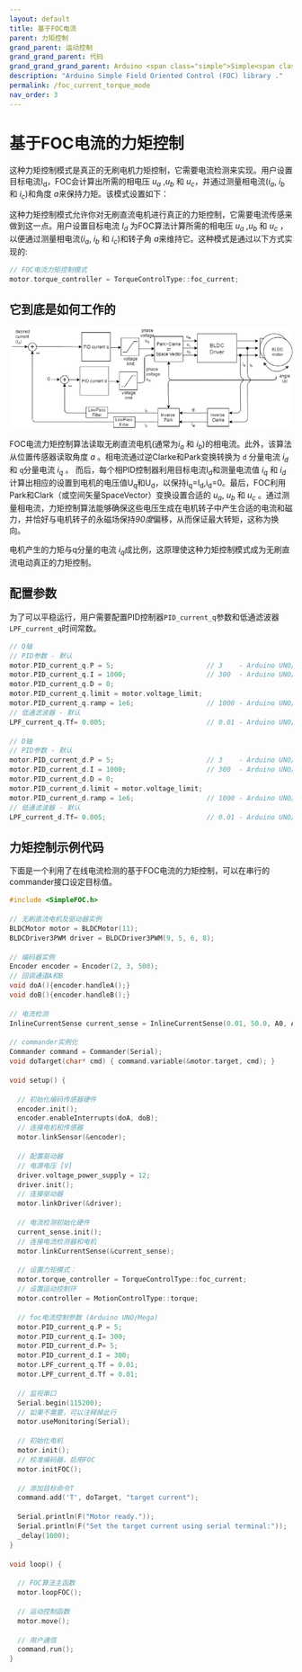 ```yaml
---
layout: default
title: 基于FOC电流
parent: 力矩控制
grand_parent: 运动控制
grand_grand_parent: 代码
grand_grand_grand_parent: Arduino <span class="simple">Simple<span class="foc">FOC</span>library</span>
description: "Arduino Simple Field Oriented Control (FOC) library ."
permalink: /foc_current_torque_mode
nav_order: 3 
---
```


# 基于FOC电流的力矩控制
这种力矩控制模式是真正的无刷电机力矩控制，它需要电流检测来实现。用户设置目标电流I<sub>d</sub>，FOC会计算出所需的相电压 <i>u<sub>a</sub></i> ,<i>u<sub>b</sub></i> 和 <i>u<sub>c</sub></i>，并通过测量相电流(<i>i<sub>a</sub></i>, <i>i<sub>b</sub></i> 和 <i>i<sub>c</sub></i>)和角度 <i>a</i>来保持力矩。该模式设置如下：

这种力矩控制模式允许你对无刷直流电机进行真正的力矩控制，它需要电流传感来做到这一点。用户设置目标电流 <i>I<sub>d</sub></i> 为FOC算法计算所需的相电压 <i>u<sub>a</sub></i> ,<i>u<sub>b</sub></i> 和 <i>u<sub>c</sub></i> ，以便通过测量相电流(<i>i<sub>a</sub></i>, <i>i<sub>b</sub></i> 和 <i>i<sub>c</sub></i>)和转子角 <i>a</i>来维持它。这种模式是通过以下方式实现的:

```cpp
// FOC电流力矩控制模式
motor.torque_controller = TorqueControlType::foc_current;
```

## 它到底是如何工作的
 <a name="foc_image"></a><img src="extras/Images/foc_current_mode.png">

FOC电流力矩控制算法读取无刷直流电机(通常为<i>i<sub>a</sub></i> 和 <i>i<sub>b</sub></i>)的相电流。此外，该算法从位置传感器读取角度 <i>a</i> 。相电流通过逆Clarke和Park变换转换为 `d` 分量电流 <i>i<sub>d</sub></i> 和 `q`分量电流 <i>i<sub>q</sub></i> 。 而后，每个相PID控制器利用目标电流I<sub>d</sub>和测量电流值 <i>i<sub>q</sub></i> 和 <i>i<sub>d</sub></i>计算出相应的设置到电机的电压值U<sub>q</sub>和U<sub>d</sub>，以保持i<sub>q</sub>=I<sub>d</sub>,i<sub>d</sub>=0。最后，FOC利用Park和Clark（或空间矢量SpaceVector）变换设置合适的 <i>u<sub>a</sub></i>, <i>u<sub>b</sub></i> 和 <i>u<sub>c</sub></i> 。通过测量相电流，力矩控制算法能够确保这些电压生成在电机转子中产生合适的电流和磁力，并恰好与电机转子的永磁场保持<i>90度</i>偏移，从而保证最大转矩，这称为换向。

电机产生的力矩与q分量的电流 <i>i<sub>q</sub></i>成比例，这原理使这种力矩控制模式成为无刷直流电动真正的力矩控制。

## 配置参数
为了可以平稳运行，用户需要配置PID控制器`PID_current_q`参数和低通滤波器`LPF_current_q`时间常数。

```cpp
// Q轴
// PID参数 - 默认
motor.PID_current_q.P = 5;                       // 3    - Arduino UNO/MEGA
motor.PID_current_q.I = 1000;                    // 300  - Arduino UNO/MEGA
motor.PID_current_q.D = 0;
motor.PID_current_q.limit = motor.voltage_limit; 
motor.PID_current_q.ramp = 1e6;                  // 1000 - Arduino UNO/MEGA
// 低通滤波器 - 默认 
LPF_current_q.Tf= 0.005;                         // 0.01 - Arduino UNO/MEGA

// D轴
// PID参数 - 默认
motor.PID_current_d.P = 5;                       // 3    - Arduino UNO/MEGA
motor.PID_current_d.I = 1000;                    // 300  - Arduino UNO/MEGA
motor.PID_current_d.D = 0;
motor.PID_current_d.limit = motor.voltage_limit; 
motor.PID_current_d.ramp = 1e6;                  // 1000 - Arduino UNO/MEGA
// 低通滤波器 - 默认
LPF_current_d.Tf= 0.005;                         // 0.01 - Arduino UNO/MEGA
```


## 力矩控制示例代码

下面是一个利用了在线电流检测的基于FOC电流的力矩控制，可以在串行的commander接口设定目标值。

```cpp
#include <SimpleFOC.h>

// 无刷直流电机及驱动器实例
BLDCMotor motor = BLDCMotor(11);
BLDCDriver3PWM driver = BLDCDriver3PWM(9, 5, 6, 8);

// 编码器实例
Encoder encoder = Encoder(2, 3, 500);
// 回调通道A和B
void doA(){encoder.handleA();}
void doB(){encoder.handleB();}

// 电流检测
InlineCurrentSense current_sense = InlineCurrentSense(0.01, 50.0, A0, A2);

// commander实例化
Commander command = Commander(Serial);
void doTarget(char* cmd) { command.variable(&motor.target, cmd); }

void setup() { 
  
  // 初始化编码传感器硬件
  encoder.init();
  encoder.enableInterrupts(doA, doB); 
  // 连接电机和传感器
  motor.linkSensor(&encoder);

  // 配置驱动器
  // 电源电压 [V]
  driver.voltage_power_supply = 12;
  driver.init();
  // 连接驱动器
  motor.linkDriver(&driver);

  // 电流检测初始化硬件
  current_sense.init();
  // 连接电流检测器和电机
  motor.linkCurrentSense(&current_sense);

  // 设置力矩模式：
  motor.torque_controller = TorqueControlType::foc_current; 
  // 设置运动控制环
  motor.controller = MotionControlType::torque;

  // foc电流控制参数 (Arduino UNO/Mega)
  motor.PID_current_q.P = 5;
  motor.PID_current_q.I= 300;
  motor.PID_current_d.P= 5;
  motor.PID_current_d.I = 300;
  motor.LPF_current_q.Tf = 0.01; 
  motor.LPF_current_d.Tf = 0.01; 

  // 监视串口
  Serial.begin(115200);
  // 如果不需要，可以注释掉此行
  motor.useMonitoring(Serial);

  // 初始化电机
  motor.init();
  // 校准编码器，启用FOC
  motor.initFOC();

  // 添加目标命令T
  command.add('T', doTarget, "target current");

  Serial.println(F("Motor ready."));
  Serial.println(F("Set the target current using serial terminal:"));
  _delay(1000);
}

void loop() {

  // FOC算法主函数
  motor.loopFOC();

  // 运动控制函数
  motor.move();

  // 用户通信
  command.run();
}
```